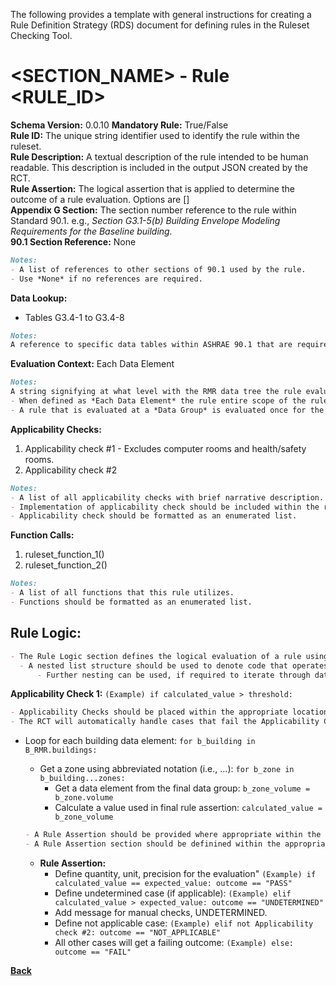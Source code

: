 The following provides a template with general instructions for creating a Rule Definition Strategy (RDS) document for defining rules in the Ruleset Checking Tool.  

# <SECTION_NAME> - Rule <RULE_ID>
**Schema Version:** 0.0.10
**Mandatory Rule:** True/False  
**Rule ID:** The unique string identifier used to identify the rule within the ruleset.  
**Rule Description:** A textual description of the rule intended to be human readable. This description is included in the output JSON created by the RCT.  
**Rule Assertion:** The logical assertion that is applied to determine the outcome of a rule evaluation. Options are []   
**Appendix G Section:** The section number reference to the rule within Standard 90.1. e.g., *Section G3.1-5(b) Building Envelope Modeling Requirements for the Baseline building.*    
**90.1 Section Reference:** None

```markdown
Notes:
- A list of references to other sections of 90.1 used by the rule.
- Use *None* if no references are required. 
```

**Data Lookup:** 
- Tables G3.4-1 to G3.4-8

```markdown
Notes:
A reference to specific data tables within ASHRAE 90.1 that are required for the rule evaluation.  
```

**Evaluation Context:** Each Data Element

```markdown
Notes:
A string signifying at what level with the RMR data tree the rule evaluation must occur. Options are *Each Data Element* and *Data Group*. 
- When defined as *Each Data Element* the rule entire scope of the rule evaluation occurs at each data element in the defined group. This implies a separate applicability check, manual check, and rule assertion for each data element. An individual output is written for each data element within the group.
- A rule that is evaluated at a *Data Group* is evaluated once for the relevant data group. This type of evaluation usually involves aggregating or calculating values up to the data group level prior to applying the assertion. A single output is written for the entire data group evaluation.  
```

**Applicability Checks:**
1. Applicability check #1 - Excludes computer rooms and health/safety rooms.
2. Applicability check #2

```markdown
Notes:
- A list of all applicability checks with brief narrative description.  
- Implementation of applicability check should be included within the rule logic section of the RDS.
- Applicability check should be formatted as an enumerated list.
```

**Function Calls:**  
1. ruleset_function_1() 
2. ruleset_function_2()

```markdown
Notes:
- A list of all functions that this rule utilizes.  
- Functions should be formatted as an enumerated list.
```

## Rule Logic:
  ```markdown
- The Rule Logic section defines the logical evaluation of a rule using pseudocode. This description is used to develop the Rule Definition code in the RCT representing the rule.  
    - A nested list structure should be used to denote code that operates iteratively, such as within a For Loop.
        - Further nesting can be used, if required to iterate through data elements in the RMR file.
```

**Applicability Check 1:** `(Example) if calculated_value > threshold:`  
    
```markdown
- Applicability Checks should be placed within the appropriate location of the code structure. These checks should be written to affirm whether a rule is applicable to a data element or data group. More than one Applicability Checks may be used, if necessary. 
- The RCT will automatically handle cases that fail the Applicability Checks by outputting a *NOT_APPLICABLE* outcome. No additional description in the RDS is required for cases failing Applicability Checks.
```

- Loop for each building data element: `for b_building in B_RMR.buildings:`
    - Get a zone using abbreviated notation (i.e., ...): `for b_zone in b_building...zones:`
        - Get a data element from the final data group: `b_zone_volume = b_zone.volume`
        - Calculate a value used in final rule assertion: `calculated_value = b_zone_volume`

    ```markdown
    - A Rule Assertion should be provided where appropriate within the code structure. The Rule Assertion should be a simple logical evaluation that is used to determine one of the four possible outcomes for a Rule Evaluation. Examples of possible Rule Assertion outcomes are: *PASS*, *FAIL*, *UNDETERMINED* 
    - A Rule Assertion section should be definined within the appropriate level of the code structure, so that the rule can be evaluated for each relevant data element in the RMR.
    ```  
    - **Rule Assertion:** 
        - Define quantity, unit, precision for the evaluation" `(Example) if calculated_value == expected_value: outcome == "PASS"`
        - Define undetermined case (if applicable): `(Example) elif calculated_value > expected_value: outcome == "UNDETERMINED"` 
        - Add message for manual checks, UNDETERMINED.
        - Define not applicable case: `(Example) elif not Applicability check #2: outcome == "NOT_APPLICABLE"`
        - All other cases will get a failing outcome: `(Example) else: outcome == "FAIL"`   

**[Back](_toc.md)**